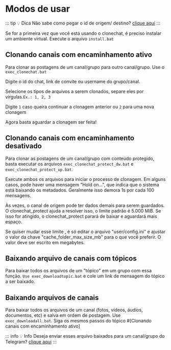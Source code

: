 # Modos de usar

::: tip 💡 Dica
Não sabe como pegar o id de origem/ destino? [clique aqui](/pages/perguntas_frequentes.html)
:::

Se for a primeira vez que você está usando o clonechat, é preciso instalar um ambiente virtual. Execute o arquivo `install.bat`

## Clonando canais com encaminhamento ativo

Para clonar as postagens de um canal/grupo para outro canal/grupo. Use o `exec_clonechat.bat`

Digite o id do chat, link de convite ou username do grupo/canal.

Selecione os tipos de arquivos a serem clonados, separe eles por vírgulas.`Ex.: 1, 2, 3`

Digite `1` caso queira continuar a clonagem anterior ou `2` para uma nova clonagem

Agora basta aguardar a clonagem ser feita!

## Clonando canais com encaminhamento desativado

Para clonar as postagens de um canal/grupo com conteúdo protegido, basta executar os arquivos `exec_clonechat_protect_dw.bat` e `exec_clonechat_protect_up.bat`.

Execute ambos os arquivos para iniciar o processo de clonagem. Em alguns casos, pode haver uma mensagem "Hold on...", que indica que o sistema está baixando os metadados. Geralmente isso demora 1s por cada 100 mensagens.

Às vezes, o canal de origem pode ter dados demais para serem guardados. O clonechat_protect ajuda a resolver isso, o limite padrão é 5.000 MiB. Se isso for atingido, o clonechat_protect parará de baixar e aguardará mais espaço.

Se quiser mudar esse limite , é só editar o arquivo "user/config.ini" e ajustar o valor da chave "cache_folder_max_size_mb" para o que você preferir. O valor deve ser escrito em megabytes.

## Baixando arquivo de canais com tópicos

Para baixar todos os arquivos de um "tópico" em um grupo com essa função. `Use exec_downloadtopic.bat` e cole um link de mensagem do tópico a ser baixado.

## Baixando arquivos de canais

Para baixar todos os arquivos de um canal (fotos, vídeos, áudios, documentos, etc) e salva em ordem de postagem. Use `exec_downloadall.bat`. Siga os mesmos passos do tópico #[Clonando canais com encaminhamento ativo]

::: info 💡 Info
Deseja enviar esses arquivo baixados para um canal/grupo do Telegram? [clique aqui](perguntas_frequentes.md#após-fazer-o-download-de-arquivos-de-um-canal)
:::

